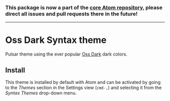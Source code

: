 ### This package is now a part of the [core Atom repository](https://github.com/atom/atom/tree/master/packages/base16-tomorrow-dark-theme), please direct all issues and pull requests there in the future!

---
# Oss Dark Syntax theme

Pulsar theme using the ever popular [Oss Dark](http://chriskempson.github.io/base16/#tomorrow) dark colors.


## Install

This theme is installed by default with Atom and can be activated by going to the _Themes_ section in the Settings view (`cmd-,`) and selecting it from the _Syntax Themes_ drop-down menu.

